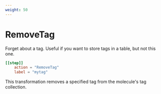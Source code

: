 ```yaml
---
weight: 50
---
```


# RemoveTag

Forget about a tag. Useful if you want to store tags in a table, but not this one.

```toml
[[step]]
    action = "RemoveTag"
    label = "mytag"
```

This transformation removes a specified tag from the molecule's tag collection.